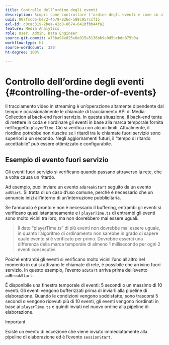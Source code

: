 ```yaml
---
title: Controllo dell’ordine degli eventi
description: Scopri come controllare l’ordine degli eventi e come in alcuni casi gli eventi vengono riordinati in base alla marca temporale fornita nell’oggetto playerTime.
uuid: 007fccc6-be72-4b79-826d-588c957ccf15
exl-id: c0cac319-2bea-42c8-8674-641dfbb44fa2
feature: Media Analytics
role: User, Admin, Data Engineer
source-git-commit: a73ba98e025e0a915a5136bb9e0d5bcbde875b0a
workflow-type: ht
source-wordcount: '326'
ht-degree: 100%

---
```


# Controllo dell’ordine degli eventi {#controlling-the-order-of-events}

Il tracciamento video in streaming è un’operazione altamente dipendente dal tempo e occasionalmente le chiamate di tracciamento API di Media Collection al back-end fuori servizio. In questa situazione, il back-end tenta di mettere in coda e riordinare gli eventi in base alla marca temporale fornita nell’oggetto `playerTime`.  Ciò si verifica con alcuni limiti. Attualmente, il riordino potrebbe non riuscire se i ritardi tra le chiamate fuori servizio sono superiori a un secondo. Negli aggiornamenti futuri, il “tempo di ritardo accettabile” può essere ottimizzato e configurabile.

## Esempio di evento fuori servizio

Gli eventi fuori servizio si verificano quando passano attraverso la rete, che a volte causa un ritardo.

Ad esempio, puoi inviare un evento `adBreakStart` seguito da un evento `adStart`. Si tratta di un caso d’uso comune, perché è necessario che un annuncio inizi all’interno di un’interruzione pubblicitaria.

Se l’annuncio è pronto e non è necessario il buffering, entrambi gli eventi si verificano quasi istantaneamente e i `playerTime.ts` di entrambi gli eventi sono molto vicini tra loro, ma non dovrebbero mai essere uguali.

> Il dato “playerTime.ts” di più eventi non dovrebbe mai essere uguale, in quanto l’algoritmo di ordinamento non sarebbe in grado di sapere quale evento si è verificato per primo. Dovrebbe esserci una differenza della marca temporale di almeno 1 millisecondo per ogni 2 eventi consecutivi.

Poiché entrambi gli eventi si verificano molto vicini l’uno all’altro nel momento in cui si attivano le chiamate di rete, è possibile che arrivino fuori servizio. In questo esempio, l’evento `adStart` arriva prima dell’evento `adBreakStart`.


È disponibile una finestra temporale di eventi: 5 secondi o un massimo di 10 eventi. Gli eventi vengono bufferizzati prima di inviarli alla pipeline di elaborazione. Quando le condizioni vengono soddisfatte, sono trascorsi 5 secondi o vengono ricevuti più di 10 eventi, gli eventi vengono riordinati in base ai `playerTime.ts` e quindi inviati nel nuovo ordine alla pipeline di elaborazione.

>[!IMPORTANT]
>
>Esiste un evento di eccezione che viene inviato immediatamente alla pipeline di elaborazione ed è l’evento `sessionStart`.
